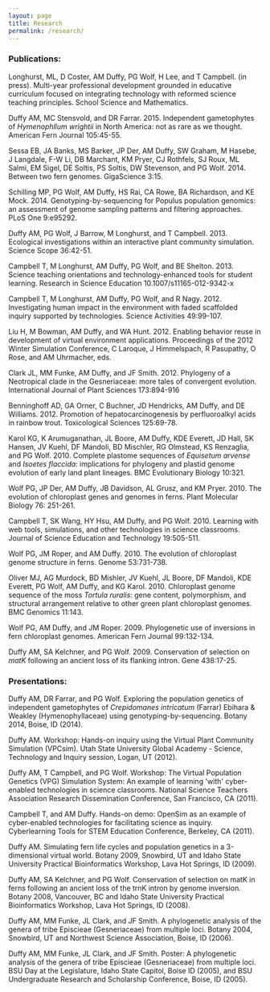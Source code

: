 ```yaml
---
layout: page
title: Research
permalink: /research/
---
```


### Publications:

Longhurst, ML, D Coster, AM Duffy, PG Wolf, H Lee, and T Campbell. (in press). Multi-year professional development grounded in educative curriculum focused on integrating technology with reformed science teaching principles. School Science and Mathematics.

Duffy AM, MC Stensvold, and DR Farrar. 2015. Independent gametophytes of *Hymenophllum wrightii* in North America: not as rare as we thought. American Fern Journal 105:45-55.

Sessa EB, JA Banks, MS Barker, JP Der, AM Duffy, SW Graham, M Hasebe, J Langdale, F-W Li, DB Marchant, KM Pryer, CJ Rothfels, SJ Roux, ML Salmi, EM Sigel, DE Soltis, PS Soltis, DW Stevenson, and PG Wolf. 2014. Between two fern genomes. GigaScience 3:15.

Schilling MP, PG Wolf, AM Duffy, HS Rai, CA Rowe, BA Richardson, and KE Mock. 2014. Genotyping-by-sequencing for Populus population genomics: an assessment of genome sampling patterns and filtering approaches. PLoS One 9:e95292.

Duffy AM, PG Wolf, J Barrow, M Longhurst, and T Campbell. 2013. Ecological investigations within an interactive plant community simulation. Science Scope 36:42-51.

Campbell T, M Longhurst, AM Duffy, PG Wolf, and BE Shelton. 2013. Science teaching orientations and technology-enhanced tools for student learning. Research in Science Education 10.1007/s11165-012-9342-x

Campbell T, M Longhurst, AM Duffy, PG Wolf, and R Nagy. 2012. Investigating human impact in the environment with faded scaffolded inquiry supported by technologies. Science Activities 49:99-107.

Liu H, M Bowman, AM Duffy, and WA Hunt. 2012. Enabling behavior reuse in development of virtual environment applications. Proceedings of the 2012 Winter Simulation Conference, C Laroque, J Himmelspach, R Pasupathy, O Rose, and AM Uhrmacher, eds.

Clark JL, MM Funke, AM Duffy, and JF Smith. 2012. Phylogeny of a Neotropical clade in the Gesneriaceae: more tales of convergent evolution. International Journal of Plant Sciences 173:894-916

Benninghoff AD, GA Orner, C Buchner, JD Hendricks, AM Duffy, and DE Williams. 2012. Promotion of hepatocarcinogenesis by perfluoroalkyl acids in rainbow trout. Toxicological Sciences 125:69-78.

Karol KG, K Arumuganathan, JL Boore, AM Duffy, KDE Everett, JD Hall, SK Hansen, JV Kuehl, DF Mandoli, BD Mischler, RG Olmstead, KS Renzaglia, and PG Wolf. 2010. Complete plastome sequences of *Equisetum arvense* and *Isoetes flaccida*: implications for phylogeny and plastid genome evolution of early land plant lineages. BMC Evolutionary Biology 10:321.

Wolf PG, JP Der, AM Duffy, JB Davidson, AL Grusz, and KM Pryer. 2010. The evolution of chloroplast genes and genomes in ferns. Plant Molecular Biology 76: 251-261.

Campbell T, SK Wang, HY Hsu, AM Duffy, and PG Wolf. 2010. Learning with web tools, simulations, and other technologies in science classrooms. Journal of Science Education and Technology 19:505-511.

Wolf PG, JM Roper, and AM Duffy. 2010. The evolution of chloroplast genome structure in ferns. Genome 53:731-738.

Oliver MJ, AG Murdock, BD Mishler, JV Kuehl, JL Boore, DF Mandoli, KDE Everett, PG Wolf, AM Duffy, and KG Karol. 2010. Chloroplast genome sequence of the moss *Tortula ruralis*: gene content, polymorphism, and structural arrangement relative to other green plant chloroplast genomes. BMC Genomics 11:143.

Wolf PG, AM Duffy, and JM Roper. 2009. Phylogenetic use of inversions in fern chloroplast genomes. American Fern Journal 99:132-134.

Duffy AM, SA Kelchner, and PG Wolf. 2009. Conservation of selection on *matK* following an ancient loss of its flanking intron. Gene 438:17-25.

### Presentations:

Duffy AM, DR Farrar, and PG Wolf. Exploring the population genetics of independent gametophytes of *Crepidomanes intricatum* (Farrar) Ebihara & Weakley (Hymenophyllaceae) using genotyping-by-sequencing. Botany 2014, Boise, ID (2014).

Duffy AM. Workshop: Hands-on inquiry using the Virtual Plant Community Simulation (VPCsim). Utah State University Global Academy - Science, Technology and Inquiry session, Logan, UT (2012).

Duffy AM, T Campbell, and PG Wolf. Workshop: The Virtual Population Genetics (VPG) Simulation System: An example of learning 'with' cyber-enabled technologies in science classrooms. National Science Teachers Association Research Dissemination Conference, San Francisco, CA (2011).

Campbell T, and AM Duffy. Hands-on demo: OpenSim as an example of cyber-enabled technologies for facilitating science as inquiry. Cyberlearning Tools for STEM Education Conference, Berkeley, CA (2011).

Duffy AM. Simulating fern life cycles and population genetics in a 3-dimensional virtual world. Botany 2009, Snowbird, UT and Idaho State University Practical Bioinformatics Workshop, Lava Hot Springs, ID (2009).

Duffy AM, SA Kelchner, and PG Wolf. Conservation of selection on matK in ferns following an ancient loss of the trnK intron by genome inversion. Botany 2008, Vancouver, BC and Idaho State University Practical Bioinformatics Workshop, Lava Hot Springs, ID (2008).

Duffy AM, MM Funke, JL Clark, and JF Smith. A phylogenetic analysis of the genera of tribe Episcieae (Gesneriaceae) from multiple loci. Botany 2004, Snowbird, UT and Northwest Science Association, Boise, ID (2006).

Duffy AM, MM Funke, JL Clark, and JF Smith. Poster: A phylogenetic analysis of the genera of tribe Episcieae (Gesneriaceae) from multiple loci. BSU Day at the Legislature, Idaho State Capitol, Boise ID (2005), and BSU Undergraduate Research and Scholarship Conference, Boise, ID (2005).
